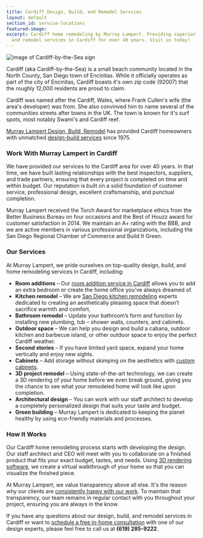 ```yaml
---
title: Cardiff Design, Build, and Remodel Services
layout: default
section_id: service-locations
featured-image:
excerpt: Cardiff home remodeling by Murray Lampert. Providing superior design, build,
  and remodel services in Cardiff for over 40 years. Visit us today!
---
```


<img src="http://shapirofinley.com/website/agent_pictures/4118/cardiff_by_the_sea.jpg" title="Cardiff-by-the-Sea" alt="image of Cardiff-by-the-Sea sign" style="display:block; margin: 0 auto;">

Cardiff (aka Cardiff-by-the-Sea) is a small beach community located in the North County, San Diego town of Encinitas. While it officially operates as part of the city of Encinitas, Cardiff boasts it's own zip code (92007) that the roughly 12,000 residents are proud to claim.

Cardiff was named after the Cardiff, Wales, where Frank Cullen's wife (the area's developer) was from. She also convinved him to name several of the communities streets after towns in the UK. The town is known for it's surf spots, most notably Swami's and Cardiff reef.

[Murray Lampert Design, Build, Remodel](/) has provided Cardiff homeowners with unmatched [design-build services](/san-diego-design-build-contractors) since 1975.

### Work With Murray Lampert in Cardiff

We have provided our services to the Cardiff area for over 40 years. In that time, we have built lasting relationships with the best inspectors, suppliers, and trade partners, ensuring that every project is completed on time and within budget. Our reputation is built on a solid foundation of customer service, professional design, excellent craftsmanship, and punctual completion.

Murray Lampert received the Torch Award for marketplace ethics from the Better Business Bureau on four occasions and the Best of Houzz award for customer satisfaction in 2014. We maintain an A+ rating with the BBB, and we are active members in various professional organizations, including the San Diego Regional Chamber of Commerce and Build It Green.

### Our Services

At Murray Lampert, we pride ourselves on top-quality design, build, and home remodeling services in Cardiff, including:

- **Room additions** – Our [room addition service in Cardiff](/room-additions-cardiff) allows you to add an extra bedroom or create the home office you’ve always dreamed of.
- **Kitchen remodel** – We are [San Diego kitchen remodeling](/san-diego-kitchen-remodeling-services) experts dedicated to creating an aesthetically pleasing space that doesn’t sacrifice warmth and comfort.
- **Bathroom remodel** – Update your bathroom’s form and function by installing new plumbing, tub – shower walls, counters, and cabinets.
- **Outdoor space** – We can help you design and build a cabana, outdoor kitchen and barbecue island, or other outdoor space to enjoy the perfect Cardiff weather.
- **Second stories** – If you have limited yard space, expand your home vertically and enjoy new sights.
- **Cabinets** – Add storage without skimping on the aesthetics with [custom cabinets](/kitchen-cabinet-lights-for-kitchen-remodeling-cardiff/).
- **3D project remodel** – Using state-of-the-art technology, we can create a 3D rendering of your home before we even break ground, giving you the chance to see what your remodeled home will look like upon completion.
- **Architectural design** – You can work with our staff architect to develop a completely personalized design that suits your taste and budget.
- **Green building** – Murray Lampert is dedicated to keeping the planet healthy by using eco-friendly materials and processes.

### How It Works

Our Cardiff home remodeling process starts with developing the design. Our staff architect and CEO will meet with you to collaborate on a finished product that fits your exact budget, tastes, and needs. Using [3D rendering software](/3d-architectural-rendering-services), we create a virtual walkthrough of your home so that you can visualize the finished piece.

At Murray Lampert, we value transparency above all else. It's the reason why our clients are [consistently happy with our work](/testimonials). To maintain that transparency, our team remains in regular contact with you throughout your project, ensuring you are always in the know.

If you have any questions about our design, build, and remodel services in Cardiff or want to [schedule a free in-home consultation](#quick-contact) with one of our design experts, please feel free to call us at **(619) 285-9222**.
